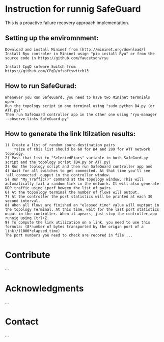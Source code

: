 # Instruction for runnig SafeGuard

This is a proactive failure recovery approach implementation.

## Setting up the enviromnment:
 
	Download and install Mininet from [http://mininet.org/download/]
	Install Ryu controler in Mininet usign "pip install Ryu" or from the source code in https://github.com/faucetsdn/ryu

	Install CpqD sofware Switch from https://github.com/CPqD/ofsoftswitch13

## How to run SafeGurad:
	Whenever you Run SafeGuard, you need to have two Mininet termnials open. 
	Run the topology script in one terminal using "sudo python B4.py (or ATT.py)"
	Then run SafeGuard controller app in the other one using "ryu-manager --observe-links SafeGuard.py"

## How to generate the link ltilzation results:
	1) Create a list of random soure-destination pairs 
		*size of this list should be 60 for B4 and 200 for ATT network topology. 
	2) Pass that list to "SelectedPiars" variable in both SafeGurd.py script and the topology script (B4.py or ATT.py)
	3) Run the toplogy script and then run SafeGuard controller app and 
	4) Wait for all switches to get connected. At that time you'll see 'all connected' oupput in the controller window. 
	5) Run "My_Traffic()" command at the topology window. This will automatically fail a random link in the network. It will also generate UDP traffic using iperf beween the list of pairs. 
	6) At the toppology terminal the number of flows will output.
	7) At the controller the port statistics will be printed at each 30 second interval.
	8) When all flows are finished an "elapsed time" value will ouptput in the topology Terminal. At this time, wait for the last port statistics ouput in the controller. When it apears, just stop the controller app runnig using Ctrl+Z.
	9) To compute the link utilization on a link, you need to use this formula: (8*number of bytes transported by the origin port of a link)/(1000*elapsed_time)
	The port numbers you need to check are recored in file ... 

# Contribute
...
# Acknowledgments
...
# Contact
...

	

